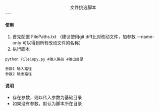 <center>文件挑选脚本</center >
---

#### 使用

1. 首先配置 FilePaths.txt （建议使用git diff比对改动文件，加参数 --name-only 可以得到所有改动文件的名称）
2. 执行脚本

```
python FileCopy.py #输入路径 #输出目录

参数1 输入路径
参数2 输出路径
```

#### 说明

* 存在参数，则以传入参数为基础目录
* 如果没有参数，默认为脚本所在目录


